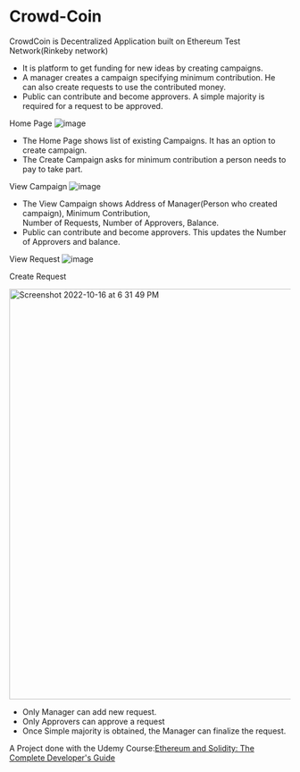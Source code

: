 # Crowd-Coin

CrowdCoin is Decentralized Application built on Ethereum Test Network(Rinkeby network)<br>
* It is platform to get funding for new ideas by creating campaigns.<br>
* A manager creates a campaign specifying minimum contribution. He can also create requests to use the contributed money.<br>
* Public can contribute and become approvers. A simple majority is required for a request to be approved.<br>

Home Page
![image](https://user-images.githubusercontent.com/97080149/170812214-6d72d885-427c-4ed7-afb1-8f5ebf0a0efe.png)
* The Home Page shows list of existing Campaigns. It has an option to create campaign.<br>
* The Create Campaign asks for minimum contribution a person needs to pay to take part.<br>

 View Campaign
![image](https://user-images.githubusercontent.com/97080149/170811751-893e0012-2147-4b55-9122-781d51576908.png)
* The View Campaign shows Address of Manager(Person who created campaign), Minimum Contribution,<br>
Number of Requests, Number of Approvers, Balance.<br>
* Public can contribute and become approvers. This updates the Number of Approvers and balance.

 View Request
![image](https://user-images.githubusercontent.com/97080149/170813020-65b8789e-4b6e-4b6a-810e-06306c83a508.png)

Create Request

<img width="735" alt="Screenshot 2022-10-16 at 6 31 49 PM" src="https://user-images.githubusercontent.com/96113268/196036882-9dd3794f-f7d6-4e36-af10-89bb64471c24.png">

* Only Manager can add new request.
* Only Approvers can approve a request
* Once Simple majority is obtained, the Manager can finalize the request.


A Project done with the Udemy Course:[Ethereum and Solidity: The Complete Developer's Guide](https://www.udemy.com/course/ethereum-and-solidity-the-complete-developers-guide/)
